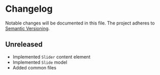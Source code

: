Changelog
=========

Notable changes will be documented in this file. The project adheres to [Semantic Versioning].

Unreleased
----------

* Implemented `Slider` content element
* Implemented `Slide` model
* Added common files

[Semantic Versioning]: http://semver.org "Semantic Versioning"
